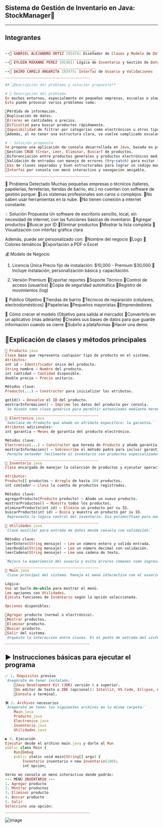 ## Sistema de Gestión de Inventario en Java: StockManager🧮
______________________________________
## Integrantes
```ruby
  ________________________________________
--👤 GABRIEL ALEJANDRO ORTIZ 192474: Diseñador de Clases y Modelo de Datos
  ________________________________________
--👤 EYLEEN ROXANNE PEREZ 192461: Lógica de Inventario y Gestión de Datos
  ________________________________________
--👤 DAIRO CAMILO ANGARITA 192475: Interfaz de Usuario y Validaciones
_______________________________________

## 🧠Descripción del problema y solución propuesta**

# 📝 Descripción del problema
En muchos entornos, especialmente en pequeñas empresas, escuelas o almacenes, la gestión del inventario de productos se realiza de forma manual, usando papel, hojas de cálculo o métodos desorganizados.
Esto puede provocar varios problemas como:

📍Pérdida de información.
📍Duplicación de datos.
📍Errores en cantidades o precios.
📍Dificultad para buscar productos rápidamente.
📍Imposibilidad de filtrar por categorías como electrónicos u otros tipos.
📍Además, al no tener una estructura clara, se vuelve complicado escalar o modificar el sistema.

# 💡 Solución propuesta
Se propone una aplicación de consola desarrollada en Java, basada en programación orientada a objetos, que permita gestionar un inventario básico de productos de forma simple y efectiva.
📍Gestión CRUD (Crear, Leer, Eliminar, Buscar) de productos.
📍Diferenciación entre productos generales y productos electrónicos mediante herencia.
📍Validación de entradas con manejo de errores (try-catch) para evitar fallos por entradas incorrectas.
📍Uso de clases separadas y bien estructuradas para lograr un código modular, mantenible y escalable.
📍Interfaz por consola con menú interactivo y navegación amigable.
_______________________________________
```
🧩 Problema Detectado
Muchas pequeñas empresas o técnicos (talleres, papelerías, ferreterías, tiendas de barrio, etc.) no cuentan con software de gestión porque:
📍Los sistemas profesionales son caros o complejos.
📍No saben usar herramientas en la nube.
📍No tienen conexión a internet constante.

💡 Solución Propuesta
Un software de escritorio sencillo, local, sin necesidad de internet, con las funciones básicas de inventario:
📍Agregar productos
📍Buscar por ID
📍Eliminar productos
📍Mostrar la lista completa
📍Visualización con interfaz gráfica clara

Además, puede ser personalizado con:
📍Nombre del negocio
📍Logo
📍Colores temáticos
📍Exportación a PDF o Excel

💰 Modelo de Negocio
1. Licencia Única
Precio fijo de instalación: $10,000 - Premium $30,000
📍Incluye instalación, personalización básica y capacitación.

2. Versión Premium
📍Exportar reportes
📍Soporte Técnico
📍Control de acceso (usuarios)
📍Copia de seguridad automática
📍Registro de movimientos (log)

🎯 Público Objetivo
📍Tiendas de barrio
📍Técnicos de reparación (celulares, electrodomésticos)
📍Papelerías
📍Pequeños mayoristas
📍Emprendedores

🧱 Cómo crecer el modelo (Objetivo para salida al mercado)
📍Convertirlo en un aplicativo (más adelante)
📍Creales sus bases de datos para que guarde informacion cuando se cierre
📍Subirlo a plataformas
📍Hacer una demo

## 🧱Explicación de clases y métodos principales
```ruby
📄 Producto.java
Clase base que representa cualquier tipo de producto en el sistema.
Atributos: 
int id – Identificador único del producto.
String nombre – Nombre del producto.
int cantidad – Cantidad disponible.
double precio – Precio unitario.

Métodos clave:
Producto(...) – Constructor para inicializar los atributos.

getId() – Devuelve el ID del producto.
mostrarInformacion() – Imprime los datos del producto por consola.
`Se diseñó como clase genérica para permitir extensiones mediante herencia.`
    _______________________________________
📄 Electronico.java
`Subclase de Producto que añade un atributo específico: la garantía.`
Atributos adicionales:
int garantia – Meses de garantía del producto electrónico.

Métodos clave:
Electronico(...) – Constructor que hereda de Producto y añade garantía.
mostrarInformacion() – Sobrescribe el método padre para incluir garantía.
`Permite extender fácilmente el inventario con productos especializados sin duplicar lógica.`
    _______________________________________
📄 Inventario.java
Clase encargada de manejar la colección de productos y ejecutar operaciones CRUD.

Atributos:
Producto[] productos – Arreglo de hasta 100 productos.
int contador – Lleva la cuenta de productos registrados.

Métodos clave:
agregarProducto(Producto producto) – Añade un nuevo producto.
mostrarProductos() – Muestra todos los productos.
eliminarProducto(int id) – Elimina un producto por su ID.
buscarProducto(int id) – Busca y muestra un producto por su ID.
`Representa la lógica central del inventario. Usa polimorfismo para manejar productos de distintas clases de forma uniforme.`
    _______________________________________
📄 Utilidades.java
`Clase auxiliar para entrada de datos desde consola con validación.`

Métodos clave:
leerEntero(String mensaje) – Lee un número entero y valida entrada.
leerDouble(String mensaje) – Lee un número decimal con validación.
leerCadena(String mensaje) – Lee una cadena de texto.

`Mejora la experiencia del usuario y evita errores comunes como ingresar letras en lugar de números.`
    _______________________________________
📄 Main.java
`Clase principal del sistema. Maneja el menú interactivo con el usuario.`

Lógica:
Usa un bucle do-while para mostrar el menú.
Lee opciones con Utilidades.
Ejecuta funciones de Inventario según la opción seleccionada.

Opciones disponibles:

🔻Agregar producto (normal o electrónico).
🔻Mostrar productos.
🔻Eliminar producto.
🔻Buscar producto.
🔻Salir del sistema.
`Orquesta la interacción entre clases. Es el punto de entrada del sistema.`
_______________________________________
```
## ▶️ Instrucciones básicas para ejecutar el programa
```ruby
✅ 1. Requisitos previos
`Asegúrate de tener instalado:`
    🔹Java Development Kit (JDK) versión 8 o superior.
    🔹Un editor de texto o IDE (opcional): IntelliJ, VS Code, Eclipse, etc.
    🔹Consola o terminal.

🛠 2. Archivos necesarios
`Asegúrate de tener los siguientes archivos en la misma carpeta:`
    Main.java
    Producto.java
    Electronico.java
    Inventario.java
    Utilidades.java

▶️ 4. Ejecución
Ejecutar desde el archivo main.java y darle al Run
public class Main {
    Run|Debug
    public static void main(String[] args) {
        Inventario inventario = new Inventario(100);
        int opcion;

Verás en consola un menú interactivo donde podrás:
--- MENÚ INVENTARIO ---
1. Agregar producto
2. Mostrar productos
3. Eliminar producto
4. Buscar producto
5. Salir
Seleccione una opción:
_______________________________________
```
![image](https://github.com/user-attachments/assets/8f6b03b4-1151-4688-a2b4-027b80d5820e)
